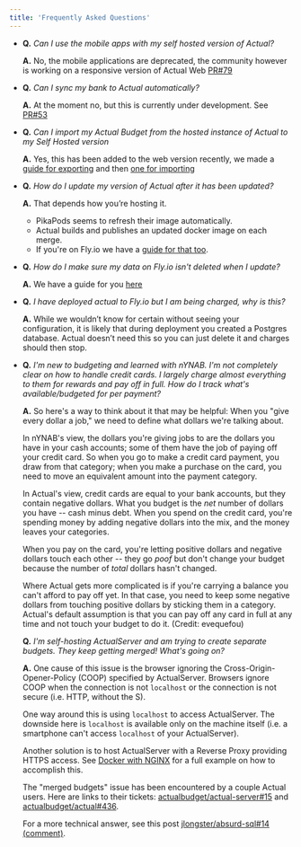 ```yaml
---
title: 'Frequently Asked Questions'
---
```


- **Q.** *Can I use the mobile apps with my self hosted version of Actual?*

  **A.** No, the mobile applications are deprecated, the community however is working on a responsive
  version of Actual Web [PR#79](https://github.com/actualbudget/actual/pull/79)

- **Q.** *Can I sync my bank to Actual automatically?*

  **A.** At the moment no, but this is currently under development.
    See [PR#53](https://github.com/actualbudget/actual-server/pull/53)

- **Q.** *Can I import my Actual Budget from the hosted instance of Actual to my Self Hosted version*

  **A.** Yes, this has been added to the web version recently, we made a [guide for exporting](/Installing/fly/Fly-git#exporting-data-from-actual)
  and then [one for importing](/Installing/fly/Fly-git#importing-data-into-actual)

- **Q.** *How do I update my version of Actual after it has been updated?*

  **A.** That depends how you’re hosting it.
    - PikaPods seems to refresh their image automatically.
    - Actual builds and publishes an updated docker image on each merge.
    - If you're on Fly.io we have a [guide for that too](/Installing/fly/Fly-git#updating-actual).

- **Q.** *How do I make sure my data on Fly.io isn't deleted when I update?*

  **A.** We have a guide for you [here](/Installing/fly/Fly-git#persisting-the-data-in-fly)

- **Q.** *I have deployed actual to Fly.io but I am being charged, why is this?*

  **A.** While we wouldn’t know for certain without seeing your configuration, it is likely that during
  deployment you created a Postgres database. Actual doesn’t need this so you can just delete it and
  charges should then stop.

- **Q.** *I'm new to budgeting and learned with nYNAB. I'm not completely clear on how to handle credit
  cards. I largely charge almost everything to them for rewards and pay off in full. How do I track
  what's available/budgeted for per payment?*

  **A.** So here's a way to think about it that may be helpful:  When you "give every dollar a job," we
  need to define what dollars we're talking about.

  In nYNAB's view, the dollars you're giving jobs to are the dollars you have in your cash accounts;
  some of them have the job of paying off your credit card.  So when you go to make a credit card
  payment, you draw from that category; when you make a purchase on the card, you need to move an
  equivalent amount into the payment category.

  In Actual's view, credit cards are equal to your bank accounts, but they contain negative dollars.
  What you budget is the *net* number of dollars you have -- cash minus debt.  When you spend on the
  credit card, you're spending money by adding negative dollars into the mix, and the money leaves
  your categories.

  When you pay on the card, you're letting positive dollars and negative dollars touch each other --
  they go *poof* but don't change your budget because the number of *total* dollars hasn't changed.

  Where Actual gets more complicated is if you're carrying a balance you can't afford to pay off yet.
  In that case, you need to keep some negative dollars from touching positive dollars by sticking them
  in a category.  Actual's default assumption is that you can pay off any card in full at any time and
  not touch your budget to do it. (Credit: evequefou)

  **Q.** *I'm self-hosting ActualServer and am trying to create separate budgets.
  They keep getting merged! What's going on?*

  **A.** One cause of this issue is the browser ignoring the Cross-Origin-Opener-Policy (COOP) specified by ActualServer.  Browsers ignore COOP when the connection is not `localhost` or the connection is not secure (i.e. HTTP, without the S).  

  One way around this is using `localhost` to access ActualServer.  The downside here is `localhost` is available only on the machine itself (i.e. a smartphone can't access `localhost` of your ActualServer).

  Another solution is to host ActualServer with a Reverse Proxy providing HTTPS access.  See [Docker with NGINX](/Installing/DockerWithNginx) for a full example on how to accomplish this.

  The "merged budgets" issue has been encountered by a couple Actual users.  Here are links to their tickets: [actualbudget/actual-server#15](https://github.com/actualbudget/actual-server/issues/15) and [actualbudget/actual#436](https://github.com/actualbudget/actual/issues/436).

  For a more technical answer, see this post [jlongster/absurd-sql#14 (comment)](https://github.com/jlongster/absurd-sql/issues/14#issuecomment-902116794).